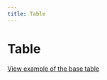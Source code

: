 ```yaml
---
title: Table
---
```


# Table

<a href="https://vanilla-framework.github.io/vanilla-framework/examples/base/table/"
    class="js-example">
    View example of the base table
</a>